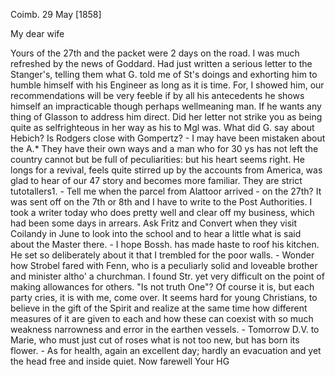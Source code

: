  Coimb. 29 May [1858]

My dear wife

Yours of the 27th and the packet were 2 days on the road. I was much refreshed by the news of Goddard. Had just written a serious letter to the Stanger's, telling them what G. told me of St's doings and exhorting him to humble himself with his Engineer as long as it is time. For, I showed him, our recommendations will be very feeble if by all his antecedents he shows himself an impracticable though perhaps wellmeaning man. If he wants any thing of Glasson to address him direct. Did her letter not strike you as being quite as selfrighteous in her way as his to Mgl was. What did G. say about Hebich? Is Rodgers close with Gompertz? - I may have been mistaken about the A.<ddis>* They have their own ways and a man who for 30 ys has not left the country cannot but be full of peculiarities: but his heart seems right. He longs for a revival, feels quite stirred up by the accounts from America, was glad to hear of our 47 story and becomes more familiar. They are strict tutotallers1. - Tell me when the parcel from Alattoor arrived - on the 27th? It was sent off on the 7th or 8th and I have to write to the Post Authorities. I took a writer today who does pretty well and clear off my business, which had been some days in arrears. Ask Fritz and Convert when they visit Coilandy in June to look into the school and to hear a little what is said about the Master there. - I hope Bossh. has made haste to roof his kitchen. He set so deliberately about it that I trembled for the poor walls. - Wonder how Strobel fared with Fenn, who is a peculiarly solid and loveable brother and minister altho' a churchman. I found Str. yet very difficult on the point of making allowances for others. "Is not truth One"? Of course it is, but each party cries, it is with me, come over. It seems hard for young Christians, to believe in the gift of the Spirit and realize at the same time how different measures of it are given to each and how these can coexist with so much weakness narrowness and error in the earthen vessels. - Tomorrow D.V. to Marie, who must just cut of roses what is not too new, but has born its flower. - As for health, again an excellent day; hardly an evacuation and yet the head free and inside quiet. Now farewell
 Your HG

